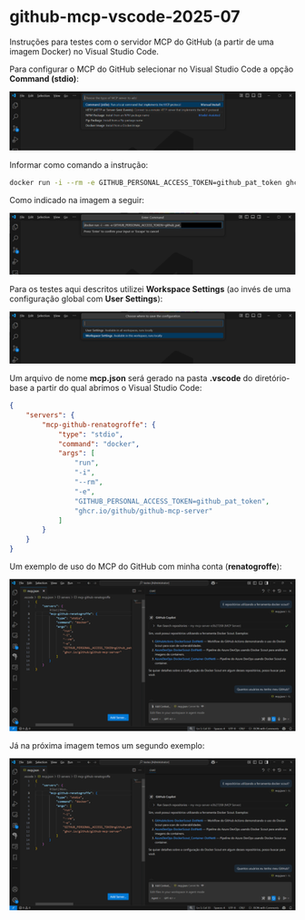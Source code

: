 # github-mcp-vscode-2025-07
Instruções para testes com o servidor MCP do GitHub (a partir de uma imagem Docker) no Visual Studio Code.

Para configurar o MCP do GitHub selecionar no Visual Studio Code a opção **Command (stdio)**:

![Configurando o uso de Command stdio no VS Code](img/mcp-10.png)

Informar como comando a instrução:

```bash
docker run -i --rm -e GITHUB_PERSONAL_ACCESS_TOKEN=github_pat_token ghcr.io/github/github-mcp-server
```

Como indicado na imagem a seguir:

![Informar o comando](img/mcp-12.png)


Para os testes aqui descritos utilizei **Workspace Settings** (ao invés de uma configuração global com **User Settings**):

![Selecionando a opção Workspace Settings](img/mcp-14.png)

Um arquivo de nome **mcp.json** será gerado na pasta **.vscode** do diretório-base a partir do qual abrimos o Visual Studio Code:

```json
{
    "servers": {
        "mcp-github-renatogroffe": {
            "type": "stdio",
            "command": "docker",
            "args": [
                "run",
                "-i",
                "--rm",
                "-e",
                "GITHUB_PERSONAL_ACCESS_TOKEN=github_pat_token",
                "ghcr.io/github/github-mcp-server"
            ]
        }
    }
}
```

Um exemplo de uso do MCP do GitHub com minha conta (**renatogroffe**):

![Exemplo de uso do MCP do GitHub](img/mcp-20.png)

Já na próxima imagem temos um segundo exemplo:

![Um segundo exemplo de uso do MCP do GitHub](img/mcp-20.png)
